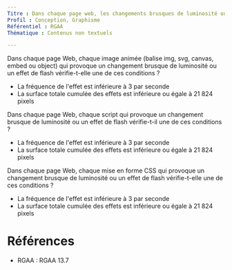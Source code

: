 ```yaml
---
Titre : Dans chaque page web, les changements brusques de luminosité ou les effets de flash sont correctement utilisés
Profil : Conception, Graphisme
Référentiel : RGAA
Thématique : Contenus non textuels

---
```

Dans chaque page Web, chaque image animée (balise img, svg, canvas, embed ou object) qui provoque un changement brusque de luminosité ou un effet de flash vérifie-t-elle une de ces conditions ?

* La fréquence de l'effet est inférieure à 3 par seconde
* La surface totale cumulée des effets est inférieure ou égale à 21 824 pixels

Dans chaque page Web, chaque script qui provoque un changement brusque de luminosité ou un effet de flash vérifie-t-il une de ces conditions ?

* La fréquence de l'effet est inférieure à 3 par seconde
* La surface totale cumulée des effets est inférieure ou égale à 21 824 pixels

Dans chaque page Web, chaque mise en forme CSS qui provoque un changement brusque de luminosité ou un effet de flash vérifie-t-elle une de ces conditions ?

* La fréquence de l'effet est inférieure à 3 par seconde
* La surface totale cumulée des effets est inférieure ou égale à 21 824 pixels

# Références

*   RGAA : RGAA 13.7
